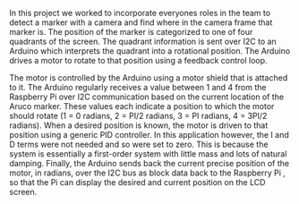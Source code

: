 In this project we worked to incorporate everyones roles in the team to detect a marker with a camera and find where in the camera frame that marker is.
The position of the marker is categorized to one of four quadrants of the screen. The quadrant information is sent over I2C to an Arduino which interprets the quadrant into a rotational position. The Arduino drives a motor to rotate to that position using a feedback control loop.

The motor is controlled by the Arduino using a motor shield that is attached to it. The Arduino regularly receives a value between 1 and 4 from the Raspberry Pi over I2C communication based on the current location of the Aruco marker. These values each indicate a position to which the motor should rotate (1 = 0 radians, 2 = PI/2 radians, 3 = PI radians, 4 = 3PI/2 radians). When a desired position is known, the motor is driven to that position using a generic PID controller. In this application however, the I and D terms were not needed and so were set to zero. This is because the system is essentially a first-order system with little mass and lots of natural damping. Finally, the Arduino sends back the current precise position of the motor, in radians, over the I2C bus as block data back to the Raspberry Pi , so that the Pi can display the desired and current position on the LCD screen.
